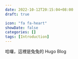 ```yaml
---
date: 2022-10-12T20:15:04+08:00
draft: true

icon: "fa fa-heart"
showDate: false
categories: []
tags: [Introduction]
---
```

哈囉，這裡是兔兔的 Hugo Blog